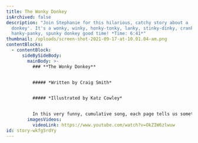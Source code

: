 ```yaml
---
title: The Wonky Donkey
isArchived: false
description: "Join Stephanie for this hilarious, catchy story about a 'wonky
  donkey'. It's a wonky, winky, honky-tonky, lanky, stinky-dinky, cranky,
  hanky-panky, spunky donkey good time! *Time: 6:41*"
thumbnail: /uploads/screen-shot-2021-09-17-at-10.01.04-am.png
contentBlocks:
  - contentBlock:
      sideBySideBody:
        mainBody: >-
          ### **The Wonky Donkey**


          ##### *Written by Craig Smith*


          ##### *Illustrated by Katz Cowley*


          In this very funny, cumulative song, each page tells us something new about the donkey until we end up with a spunky, hanky-panky cranky stinky dinky lanky honky-tonky winky wonky donkey, which will have children in fits of laughter!
        imagesVideos:
          videoLink: https://www.youtube.com/watch?v=OkZIW6zlwuw
id: story-wkfg5rdYy
---
```

